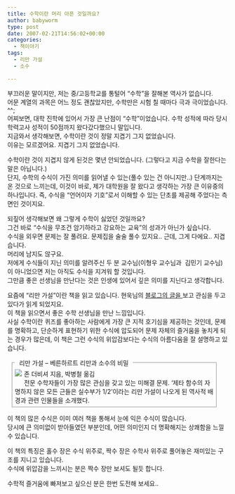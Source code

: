 ```yaml
---
title: 수학이란 머리 아픈 것일까요?
author: babyworm
type: post
date: 2007-02-21T14:56:02+00:00
categories:
  - 책이야기
tags:
  - 리만 가설
  - 소수

---
```

부끄러운 말이지만, 저는 중/고등학교를 통털어 &#8220;수학&#8221;을 잘해본 역사가 없습니다.  
어문 계열의 과목은 어느 정도 괜찮았지만, 수학만은 시험 칠 때마다 극과 극이었습니다. ^^;  
어찌보면, 대학 진학에 있어서 가장 큰 난점이 &#8220;수학&#8221;이었습니다. 수학 성적에 따라 당시 학력고사 성적이 50점까지 왔다갔다했으니 말입니다.  
지금와서 생각해보면, 수학이란 것이 정말 지겹기 그지 없었습니다.  
이유는 모르겠어요. 지겹기 그지 없었습니다. 

수학이란 것이 지겹지 않게 된것은 몇년 안되었습니다. (그렇다고 지금 수학을 잘한다는 말은 아닙니다.)  
단지, 수학의 수식이 가진 의미를 읽어낼 수 있는(풀수 있는 건 아니지만..) 단계까지는 온 것으로 느끼는데, 이것이 바로, 제가 대학원을 잘 왔다고 생각하는 가장 큰 이유중의 하나입니다. 즉, 수식을 &#8220;언어이자 기호&#8221;로서 이해할 수 있는 단초를 제공해 주었다는 측면인 것이지요. 

되짚어 생각해보면 왜 그렇게 수학이 싫었던 것일까요?  
그건 바로 &#8220;수식을 무조건 암기하라고 강요하는 교육&#8221;의 성과가 아닌가 싶습니다.  
수식을 외우면 문제는 잘 풀려요. 문제집을 술술 풀수 있지요.. 근데, 그게 다에요.. 지겹습니다.  
머리에 남지도 않구요.  
저에게 수식들이 지닌 의미를 알려주신 두 분 교수님(이형우 교수님과 &nbsp;김민기 교수님)이 아니었으면 저는 아직도 수식을 지겨워 할 것입니다.  
그만큼 좋은 선생님을 만난다는 것은 인생에 있어서 깊은 의미를 지닌다고 생각합니다. 

요즘에 &#8220;리만 가설&#8221;이란 책을 읽고 있습니다. 현욱님의 <A href="http://hyunwuk.tistory.com/79" target=_blank>블로그의 글을 </A>보고 관심을 두고 있다가 읽게 되었지요.  
이 책을 읽으면서 좋은 수학 선생님을 만난 느낌입니다.  
사실 수학이란 퀴즈를 좋아하는 사람에게 가장 큰 지적 호기심을 제공하는 것인데, 문제를 명확하고, 단순하게 표현하기 위한 수식에 압도되어 문제 자체의 즐거움을 놓치게 되는 경우가 많은데, 이 책은 그런 수식의 위압감보다는 수식의 아름다움을 잘 설명하고 있습니다.  

<FIELDSET style="PADDING-RIGHT: 5px; PADDING-LEFT: 5px; PADDING-BOTTOM: 5px; MARGIN: 10px; WIDTH: 90%; PADDING-TOP: 5px">
  <LEGEND>&nbsp; 리만 가설 &#8211; 베른하르트 리만과 소수의 비밀 &nbsp;</LEGEND><A href="http://www.aladdin.co.kr/shop/wproduct.aspx?ISBN=8988907884&copyPaper=1&ttbkey=ttbbabyworm2309001" target=_blank><IMG style="MARGIN: 0px 5px 5px 0px" src="https://i0.wp.com/image.aladdin.co.kr/coveretc/book/coversum/8988907884_1.jpg?w=85" align=left border=0 data-recalc-dims="1"></A>존 더비셔 지음, 박병철 옮김<br />전문 수학자들이 가장 많은 관심을 갖고 있는 미해결 문제. ‘제타 함수의 자명하지 않은 모든 근들은 실수부가 1/2’이라는 리만 가설이 나오게 된 역사적 배경과 관련 인물들을 소개했다.
</FIELDSET>

이 책의 많은 수식은 이미 여러 책을 통해서 눈에 익은 수식이 많습니다.  
당시에 큰 의미없이 받아들였던 부분인데, 어떤 의미인지 더 명확해지는 상쾌함을 느낄 수 있습니다. 

이 책의 특징은 홀수 장은 수식 위주로, 짝수 장은 수학사 위주로 풀어놓은 재미있는 구조를 지니고 있습니다.  
수식에 위압감을 느끼시는 분은 짝수 장만 보셔도 될듯 합니다.

수학적 즐거움에 빠져보고 싶으신 분은 한번 도전해 보세요..
